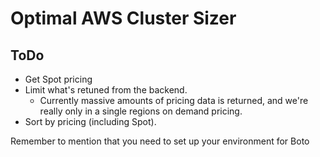 # Optimal AWS Cluster Sizer


## ToDo

* Get Spot pricing
* Limit what's retuned from the backend.
    * Currently massive amounts of pricing data is returned, and we're really only in a single regions on demand pricing.
* Sort by pricing (including Spot).

Remember to mention that you need to set up your environment for Boto
